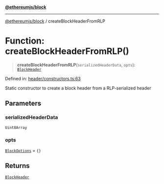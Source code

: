 [**@ethereumjs/block**](../README.md)

***

[@ethereumjs/block](../README.md) / createBlockHeaderFromRLP

# Function: createBlockHeaderFromRLP()

> **createBlockHeaderFromRLP**(`serializedHeaderData`, `opts`): [`BlockHeader`](../classes/BlockHeader.md)

Defined in: [header/constructors.ts:63](https://github.com/ethereumjs/ethereumjs-monorepo/blob/master/packages/block/src/header/constructors.ts#L63)

Static constructor to create a block header from a RLP-serialized header

## Parameters

### serializedHeaderData

`Uint8Array`

### opts

[`BlockOptions`](../interfaces/BlockOptions.md) = `{}`

## Returns

[`BlockHeader`](../classes/BlockHeader.md)
